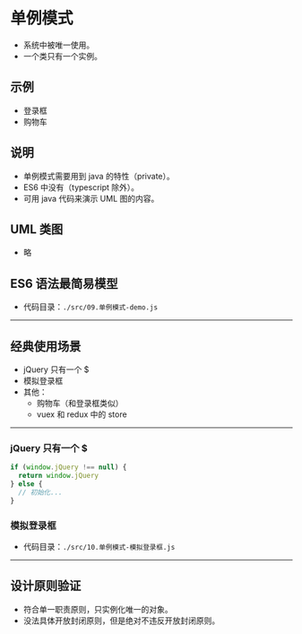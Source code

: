 # 单例模式

- 系统中被唯一使用。
- 一个类只有一个实例。

## 示例

- 登录框
- 购物车

## 说明

- 单例模式需要用到 java 的特性（private）。
- ES6 中没有（typescript 除外）。
- 可用 java 代码来演示 UML 图的内容。

## UML 类图

- 略

## ES6 语法最简易模型

- 代码目录：`./src/09.单例模式-demo.js`

---

## 经典使用场景

- jQuery 只有一个 $
- 模拟登录框
- 其他：
  - 购物车（和登录框类似）
  - vuex 和 redux 中的 store

---

### jQuery 只有一个 $

```js
if (window.jQuery !== null) {
  return window.jQuery
} else {
  // 初始化...
}
```

### 模拟登录框

- 代码目录：`./src/10.单例模式-模拟登录框.js`

---

## 设计原则验证

- 符合单一职责原则，只实例化唯一的对象。
- 没法具体开放封闭原则，但是绝对不违反开放封闭原则。

